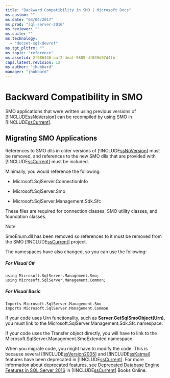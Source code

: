 ```yaml
---
title: "Backward Compatibility in SMO | Microsoft Docs"
ms.custom: ""
ms.date: "03/04/2017"
ms.prod: "sql-server-2016"
ms.reviewer: ""
ms.suite: ""
ms.technology: 
  - "docset-sql-devref"
ms.tgt_pltfrm: ""
ms.topic: "reference"
ms.assetid: 2f986436-aaf2-4eaf-9809-df849d97d4fb
caps.latest.revision: 12
ms.author: "jhubbard"
manager: "jhubbard"
---
```

# Backward Compatibility in SMO
  SMO applications that were written using previous versions of [!INCLUDE[ssNoVersion](../../a9notintoc/includes/ssnoversion-md.md)] can be recompiled by using SMO in [!INCLUDE[ssCurrent](../../a9notintoc/includes/sscurrent-md.md)].  
  
## Migrating SMO Applications  
 References to SMO dlls in older versions of [!INCLUDE[ssNoVersion](../../a9notintoc/includes/ssnoversion-md.md)] must be removed, and references to the new SMO dlls that are provided with [!INCLUDE[ssCurrent](../../a9notintoc/includes/sscurrent-md.md)] must be included.  
  
 Minimally, you would reference the following:  
  
-   Microsoft.SqlServer.ConnectionInfo  
  
-   Microsoft.SqlServer.Smo  
  
-   Microsoft.SqlServer.Management.Sdk.Sfc  
  
 These files are required for connection classes, SMO utility classes, and foundation classes.  
  
> [!NOTE]  
>  SmoEnum.dll has been removed so references to it must be removed from the SMO [!INCLUDE[ssCurrent](../../a9notintoc/includes/sscurrent-md.md)] project.  
  
 The namespaces have also changed, so you can use the following:  
  
##### For Visual C#  
  
```  
using Microsoft.SqlServer.Management.Smo;  
using Microsoft.SqlServer.Management.Common;  
```  
  
##### For Visual Basic  
  
```  
Imports Microsoft.SqlServer.Management.Smo  
Imports Microsoft.SqlServer.Management.Common  
```  
  
 If your code uses Urn functionality, such as **Server.GetSqlSmoObject(Urn)**, you must link to the Microsoft.SqlServer.Management.Sdk.Sfc namespace.  
  
 If your code uses the Transfer object directly, you will have to link to the Microsoft.SqlServer.Management.SmoExtended namespace.  
  
 When you migrate code, you might have to modify the code. This is because several [!INCLUDE[ssVersion2005](../../a9notintoc/includes/ssversion2005-md.md)] and [!INCLUDE[ssKatmai](../../a9notintoc/includes/sskatmai-md.md)] features have been deprecated in [!INCLUDE[ssCurrent](../../a9notintoc/includes/sscurrent-md.md)]. For more information about deprecated features, see [Deprecated Database Engine Features in SQL Server 2016](../../database-engine/deprecated-database-engine-features-in-sql-server-2016.md) in [!INCLUDE[ssCurrent](../../a9notintoc/includes/sscurrent-md.md)] Books Online.  
  
  
